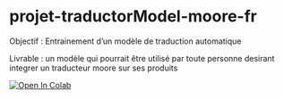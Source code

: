 # projet-traductorModel-moore-fr
Objectif : Entrainement d’un modèle de traduction automatique 

Livrable : un modèle qui pourrait être utilisé par toute personne desirant integrer un traducteur moore sur ses produits

[![Open In Colab](https://colab.research.google.com/assets/colab-badge.svg)](https://colab.research.google.com/github/traductorlab-bf/projet-traductorModel-moore-fr/blob/main/model_training.ipynb)
